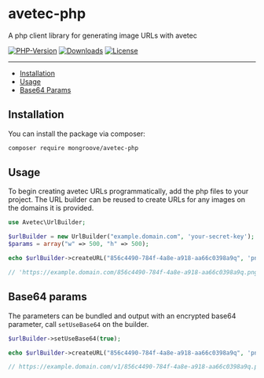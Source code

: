 <!-- ix-docs-ignore -->
# avetec-php
A php client library for generating image URLs with avetec

[![PHP-Version](https://img.shields.io/badge/php%20version-8.2-blue)](#)
[![Downloads](https://img.shields.io/packagist/dt/mongroove/avetec-php)](https://packagist.org/packages/mongroove/avetec-php)
[![License](https://img.shields.io/github/license/mongroove/avetec-php)](https://github.com/mongroove/avetec-php/blob/main/LICENSE)

---
<!-- /ix-docs-ignore -->

- [Installation](#installation)
- [Usage](#usage)
- [Base64 Params](#base64-params)

## Installation

You can install the package via composer:

```bash
composer require mongroove/avetec-php
```

## Usage

To begin creating avetec URLs programmatically, add the php files to your project. The URL builder can be reused to create URLs for any
images on the domains it is provided.

```php
use Avetec\UrlBuilder;

$urlBuilder = new UrlBuilder("example.domain.com", 'your-secret-key');
$params = array("w" => 500, "h" => 500);

echo $urlBuilder->createURL("856c4490-784f-4a8e-a918-aa66c0398a9q", 'png', $params);

// 'https://example.domain.com/856c4490-784f-4a8e-a918-aa66c0398a9q.png?h=500&w=500'
```

## Base64 params

The parameters can be bundled and output with an encrypted base64 parameter, call `setUseBase64` on the builder.

```php
$urlBuilder->setUseBase64(true);

echo $urlBuilder->createURL("856c4490-784f-4a8e-a918-aa66c0398a9q", 'png', $params);

// https://example.domain.com/v1/856c4490-784f-4a8e-a918-aa66c0398a9q.png?bc=eyJ3Ijo1MDAs...
```